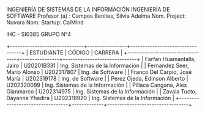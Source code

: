 INGENIERÍA DE SISTEMAS DE LA INFORMACIÓN
INGENIERÍA DE SOFTWARE
Profesor (a) : Campos Benites, Silvia Adelma 
Nom. Project: Nuvora
Nom. Startup: CalMind

IHC - SI0385
GRUPO N°4

+------------------------------+----------------+---------------------------------+
|         ESTUDIANTE              |   CÓDIGO    |            CARRERA              |
+---------------------------------+----------------+------------------------------+
| Farfan Huamantalla, Jairo       | U20201B331  | Ing. Sistemas de la Información |
| Fernandez Seer, Mario Alonso    | U202317807  | Ing. de Software                |
| Franco Del Carpio, José María   | U202319178  | Ing. de Software                |
| Perez Ojeda, Edinson Alberto    | U202320099  | Ing. Sistemas de la Información |
| Pillaca Cangana, Alex Gianmarco | U202314975  | Ing. Sistemas de la Información |
| Zavala Tucto, Dayanna Yhadira   | U202318920  | Ing. Sistemas de la Información |
+---------------------------------+-------------+---------------------------------+
